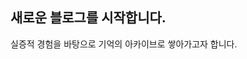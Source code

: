 ## 새로운 블로그를 시작합니다.
실증적 경험을 바탕으로 기억의 아카이브로 쌓아가고자 합니다.
<!--stackedit_data:
eyJoaXN0b3J5IjpbOTI4MzQ3NTEzXX0=
-->